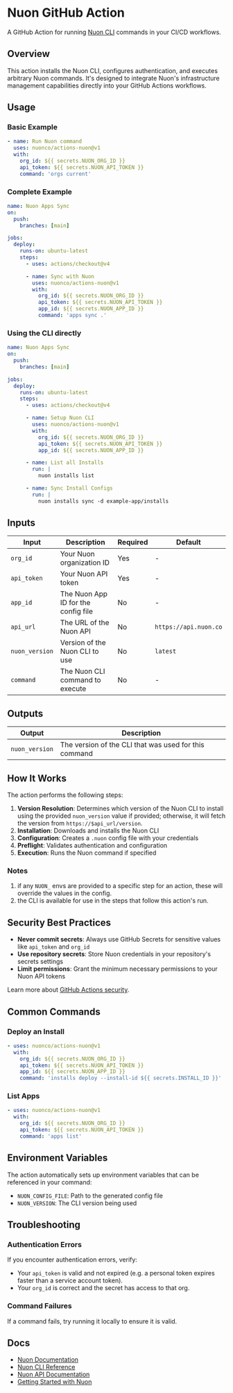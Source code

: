 # Nuon GitHub Action

A GitHub Action for running [Nuon CLI](PLACEHOLDER_NUON_CLI_DOCS_URL) commands in your CI/CD workflows.

## Overview

This action installs the Nuon CLI, configures authentication, and executes arbitrary Nuon commands. It's designed to
integrate Nuon's infrastructure management capabilities directly into your GitHub Actions workflows.

## Usage

### Basic Example

```yaml
- name: Run Nuon command
  uses: nuonco/actions-nuon@v1
  with:
    org_id: ${{ secrets.NUON_ORG_ID }}
    api_token: ${{ secrets.NUON_API_TOKEN }}
    command: 'orgs current'
```

### Complete Example

```yaml
name: Nuon Apps Sync
on:
  push:
    branches: [main]

jobs:
  deploy:
    runs-on: ubuntu-latest
    steps:
      - uses: actions/checkout@v4

      - name: Sync with Nuon
        uses: nuonco/actions-nuon@v1
        with:
          org_id: ${{ secrets.NUON_ORG_ID }}
          api_token: ${{ secrets.NUON_API_TOKEN }}
          app_id: ${{ secrets.NUON_APP_ID }}
          command: 'apps sync .'
```

### Using the CLI directly

```yaml
name: Nuon Apps Sync
on:
  push:
    branches: [main]

jobs:
  deploy:
    runs-on: ubuntu-latest
    steps:
      - uses: actions/checkout@v4

      - name: Setup Nuon CLI
        uses: nuonco/actions-nuon@v1
        with:
          org_id: ${{ secrets.NUON_ORG_ID }}
          api_token: ${{ secrets.NUON_API_TOKEN }}
          app_id: ${{ secrets.NUON_APP_ID }}

      - name: List all Installs
        run: |
          nuon installs list

      - name: Sync Install Configs
        run: |
          nuon installs sync -d example-app/installs
```

## Inputs

| Input          | Description                         | Required | Default               |
| -------------- | ----------------------------------- | -------- | --------------------- |
| `org_id`       | Your Nuon organization ID           | Yes      | -                     |
| `api_token`    | Your Nuon API token                 | Yes      | -                     |
| `app_id`       | The Nuon App ID for the config file   | No       | -                     |
| `api_url`      | The URL of the Nuon API             | No       | `https://api.nuon.co` |
| `nuon_version` | Version of the Nuon CLI to use      | No       | `latest`              |
| `command`      | The Nuon CLI command to execute     | No       | -                     |

## Outputs

| Output         | Description                                           |
| -------------- | ----------------------------------------------------- |
| `nuon_version` | The version of the CLI that was used for this command |

## How It Works

The action performs the following steps:

1. **Version Resolution**: Determines which version of the Nuon CLI to install using the provided `nuon_version` value
   if provided; otherwise, it will fetch the version from `https://$api_url/version`.
2. **Installation**: Downloads and installs the Nuon CLI
3. **Configuration**: Creates a `.nuon` config file with your credentials
4. **Preflight**: Validates authentication and configuration
5. **Execution**: Runs the Nuon command if specified

### Notes

1. if any `NUON_` envs are provided to a specific step for an action, these will override the values in the config.
1. the CLI is available for use in the steps that follow this action's run.

## Security Best Practices

- **Never commit secrets**: Always use GitHub Secrets for sensitive values like `api_token` and `org_id`
- **Use repository secrets**: Store Nuon credentials in your repository's secrets settings
- **Limit permissions**: Grant the minimum necessary permissions to your Nuon API tokens

Learn more about
[GitHub Actions security](https://docs.github.com/en/actions/security-guides/security-hardening-for-github-actions).

## Common Commands

### Deploy an Install

```yaml
- uses: nuonco/actions-nuon@v1
  with:
    org_id: ${{ secrets.NUON_ORG_ID }}
    api_token: ${{ secrets.NUON_API_TOKEN }}
    app_id: ${{ secrets.NUON_APP_ID }}
    command: 'installs deploy --install-id ${{ secrets.INSTALL_ID }}'
```

### List Apps

```yaml
- uses: nuonco/actions-nuon@v1
  with:
    org_id: ${{ secrets.NUON_ORG_ID }}
    api_token: ${{ secrets.NUON_API_TOKEN }}
    command: 'apps list'
```

## Environment Variables

The action automatically sets up environment variables that can be referenced in your command:

- `NUON_CONFIG_FILE`: Path to the generated config file
- `NUON_VERSION`: The CLI version being used

## Troubleshooting

### Authentication Errors

If you encounter authentication errors, verify:

- Your `api_token` is valid and not expired (e.g. a personal token expires faster than a service account token).
- Your `org_id` is correct and the secret has access to that org.

### Command Failures

If a command fails, try running it locally to ensure it is valid.

## Docs

- [Nuon Documentation](https://docs.nuon.co)
- [Nuon CLI Reference](https://docs.nuon.co/cli)
- [Nuon API Documentation](https://docs.nuon.co/nuon-api)
- [Getting Started with Nuon](https://docs.nuon.co/get-started/quickstart)
